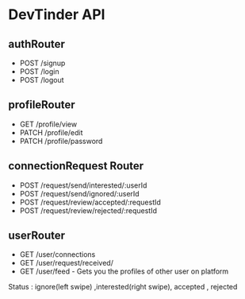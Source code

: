 # DevTinder API

## authRouter

- POST /signup
- POST /login
- POST /logout

## profileRouter

- GET /profile/view
- PATCH /profile/edit
- PATCH /profile/password

## connectionRequest Router

- POST /request/send/interested/:userId
- POST /request/send/ignored/:userId
- POST /request/review/accepted/:requestId
- POST /request/review/rejected/:requestId

## userRouter

- GET /user/connections
- GET /user/request/received/
- GET /user/feed - Gets you the profiles of other user on platform

Status : ignore(left swipe) ,interested(right swipe), accepted , rejected
